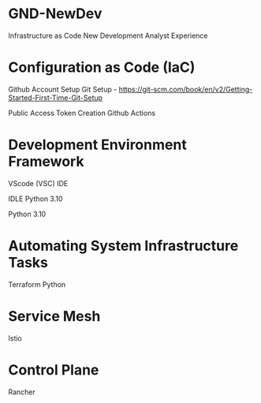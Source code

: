 # GND-NewDev
Infrastructure as Code New Development Analyst Experience

# Configuration as Code (IaC)
Github Account Setup
Git Setup - https://git-scm.com/book/en/v2/Getting-Started-First-Time-Git-Setup

Public Access Token Creation
Github Actions

# Development Environment Framework
VScode (VSC) IDE

IDLE Python 3.10

Python 3.10


# Automating System Infrastructure Tasks
Terraform
Python

# Service Mesh
Istio

# Control Plane
Rancher

